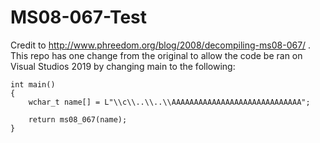 # MS08-067-Test
Credit to http://www.phreedom.org/blog/2008/decompiling-ms08-067/ . This repo has one change from the original to allow the code be ran on Visual Studios 2019 by changing main to the following:

    int main()
    {
        wchar_t name[] = L"\\c\\..\\..\\AAAAAAAAAAAAAAAAAAAAAAAAAAAAA";

        return ms08_067(name);
    }
